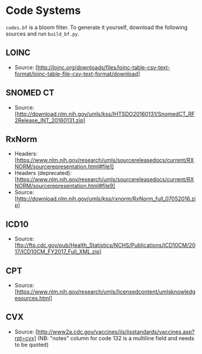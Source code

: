 # Code Systems

`codes.bf` is a bloom filter. To generate it yourself, download the following sources and run `build_bf.py`.

## LOINC

* Source: [http://loinc.org/downloads/files/loinc-table-csv-text-format/loinc-table-file-csv-text-format/download]

## SNOMED CT

* Source: [http://download.nlm.nih.gov/umls/kss/IHTSDO20160131/SnomedCT_RF2Release_INT_20160131.zip]

## RxNorm

* Headers: [https://www.nlm.nih.gov/research/umls/sourcereleasedocs/current/RXNORM/sourcerepresentation.html#file1]
* Headers (deprecated): [https://www.nlm.nih.gov/research/umls/sourcereleasedocs/current/RXNORM/sourcerepresentation.html#file9]
* Source: [http://download.nlm.nih.gov/umls/kss/rxnorm/RxNorm_full_07052016.zip]

## ICD10

* Source: [ftp://ftp.cdc.gov/pub/Health_Statistics/NCHS/Publications/ICD10CM/2017/ICD10CM_FY2017_Full_XML.zip]

## CPT

* Source: [https://www.nlm.nih.gov/research/umls/licensedcontent/umlsknowledgesources.html]

## CVX

* Source: [http://www2a.cdc.gov/vaccines/iis/iisstandards/vaccines.asp?rpt=cvx] (NB: "notes" column for code 132 is a multiline field and needs to be quoted)
